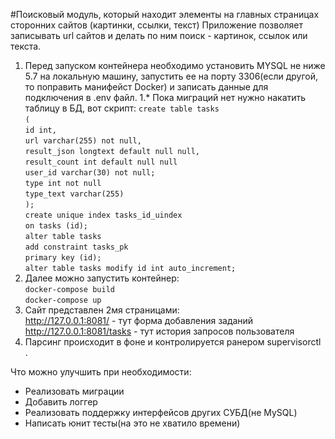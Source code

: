 #Поисковый модуль, который находит элементы на главных страницах сторонних сайтов (картинки, ссылки, текст)
Приложение позволяет записывать url сайтов и делать по ним поиск - картинок, ссылок или текста.

1. Перед запуском контейнера необходимо установить MYSQL не ниже 5.7 на локальную машину, запустить ее на порту 3306(если другой, то поправить манифейст Docker) и записать данные для подключения в .env файл.
1.* Пока миграций нет нужно накатить таблицу в БД, вот скрипт:
`create table tasks`\
   `(`\
   	`id int,`\
    `url varchar(255) not null,`\
   	`result_json longtext default null null,`\
   	`result_count int default null null`\
     `user_id varchar(30) not null;`\
     `type int not null`\
     `type_text varchar(255)`\
   `);`\
   `create unique index tasks_id_uindex`\
   	`on tasks (id);`\
   `alter table tasks`\
   	`add constraint tasks_pk`\
   		`primary key (id);`\
   `alter table tasks modify id int auto_increment;`
2. Далее можно запустить контейнер:\
`docker-compose build`\
`docker-compose up`
3. Сайт представлен 2мя страницами:\
http://127.0.0.1:8081/ - тут форма добавления заданий\
http://127.0.0.1:8081/tasks - тут история запросов пользователя
4. Парсинг происходит в фоне и контролируется ранером supervisorctl .

Что можно улучшить при необходимости:
- Реализовать миграции
- Добавить логгер
- Реализовать поддержку интерфейсов других СУБД(не MySQL)
- Написать юнит тесты(на это не хватило времени)